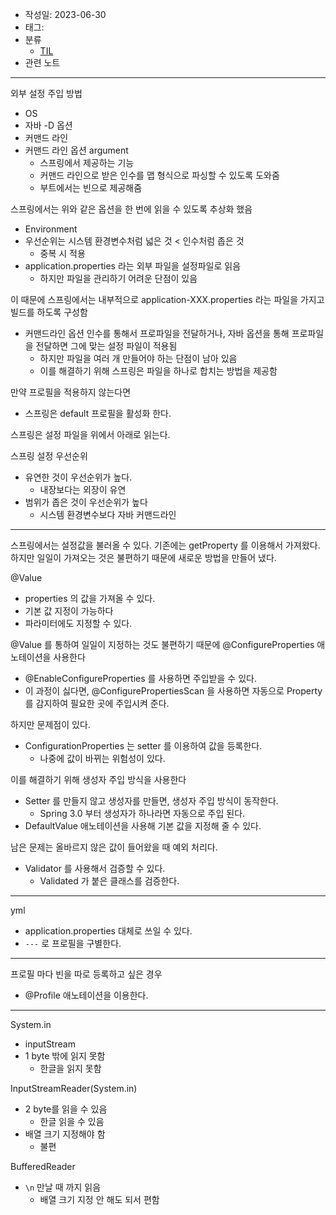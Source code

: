 - 작성일: 2023-06-30
- 태그: 
- 분류
    - [TIL](TIL.md)
- 관련 노트

---

외부 설정 주입 방법

- OS
- 자바 -D 옵션
- 커맨드 라인
- 커맨드 라인 옵션 argument
    - 스프링에서 제공하는 기능
    - 커맨드 라인으로 받은 인수를 맵 형식으로 파싱할 수 있도록 도와줌
    - 부트에서는 빈으로 제공해줌

스프링에서는 위와 같은 옵션을 한 번에 읽을 수 있도록 추상화 했음

- Environment
- 우선순위는 시스템 환경변수처럼 넓은 것 < 인수처럼 좁은 것
    - 중복 시 적용
- application.properties 라는 외부 파일을 설정파일로 읽음
    - 하지만 파일을 관리하기 어려운 단점이 있음

이 때문에 스프링에서는 내부적으로 application-XXX.properties 라는 파일을 가지고 빌드를 하도록 구성함

- 커맨드라인 옵션 인수를 통해서 프로파일을 전달하거나, 자바 옵션을 통해 프로파일을 전달하면 그에 맞는 설정 파일이 적용됨
    - 하지만 파일을 여러 개 만들어야 하는 단점이 남아 있음
    - 이를 해결하기 위해 스프링은 파일을 하나로 합치는 방법을 제공함

만약 프로필을 적용하지 않는다면

- 스프링은 default 프로필을 활성화 한다.

스프링은 설정 파일을 위에서 아래로 읽는다.

스프링 설정 우선순위

- 유연한 것이 우선순위가 높다.
    - 내장보다는 외장이 유연
- 범위가 좁은 것이 우선순위가 높다
    - 시스템 환경변수보다 자바 커맨드라인

---

스프링에서는 설정값을 불러올 수 있다. 기존에는 getProperty 를 이용해서 가져왔다. 하지만 일일이 가져오는 것은 불편하기 때문에 새로운 방법을 만들어 냈다.

@Value

- properties 의 값을 가져올 수 있다.
- 기본 값 지정이 가능하다
- 파라미터에도 지정할 수 있다.

@Value 를 통하여 일일이 지정하는 것도 불편하기 때문에 @ConfigureProperties 애노테이션을 사용한다

- @EnableConfigureProperties 를 사용하면 주입받을 수 있다.
- 이 과정이 싫다면, @ConfigurePropertiesScan 을 사용하면 자동으로 Property 를 감지하여 필요한 곳에 주입시켜 준다.

하지만 문제점이 있다.

- ConfigurationProperties 는 setter 를 이용하여 값을 등록한다.
    - 나중에 값이 바뀌는 위험성이 있다.

이를 해결하기 위해 생성자 주입 방식을 사용한다

- Setter 를 만들지 않고 생성자를 만들면, 생성자 주입 방식이 동작한다.
    - Spring 3.0 부터 생성자가 하나라면 자동으로 주입 된다.
- DefaultValue 애노테이션을 사용해 기본 값을 지정해 줄 수 있다.

남은 문제는 올바르지 않은 값이 들어왔을 때 예외 처리다.

- Validator 를 사용해서 검증할 수 있다.
    - Validated 가 붙은 클래스를 검증한다.

---

yml

- application.properties 대체로 쓰일 수 있다.
- `---` 로 프로필을 구별한다.

---

프로필 마다 빈을 따로 등록하고 싶은 경우

- @Profile 애노테이션을 이용한다.

---


System.in

- inputStream
- 1 byte 밖에 읽지 못함
    - 한글을 읽지 못함

InputStreamReader(System.in)

- 2 byte를 읽을 수 있음
    - 한글 읽을 수 있음
- 배열 크기 지정해야 함
    - 불편

BufferedReader

- `\n` 만날 때 까지 읽음
    - 배열 크기 지정 안 해도 되서 편함


